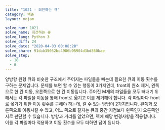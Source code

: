 ```yaml
---
title: "1021 - 회전하는 큐"
category: 백준
layout: nojam

solve_num: 1021
solve_name: 회전하는 큐
solve_lang: Python 3
solve_diff: 24
solve_date: "2020-04-03 00:08:28"
solve_share: 91dab35052bc4986b95904d3bd360bae
solve_step:
  - 18
  - 6
---
```


양방향 원형 큐와 비슷한 구조에서 주어지는 파일들을 빼는데 필요한 큐의 이동 횟수를 구하는 문제입니다. 문제를 보면 할 수 있는 행동이 3가지인데, front의 원소 제거, 왼쪽으로 한 칸 이동, 오른쪽으로 한 칸 이동입니다. 주어진 M개의 파일들을 모두 빼내기 위해서는 각 파일을 이동을 통해 front로 옮기고 이를 제거해야 합니다. 각 파일마다 front로 옮기기 위한 이동 횟수를 구해야 하는데, 갈 수 있는 방법이 2가지입니다. 왼쪽과 오른쪽으로 이동시킬 수 있고, 어느 쪽으로 갈지는 큐의 중간 지점보다 왼쪽인지 오른쪽인지로 판단할 수 있습니다. 방향과 거리를 알았으면, 덱에 해당 변경사항을 적용합니다. 이를 각 파일마다 적용하고 이동 횟수를 모두 더하면 답이 됩니다.
